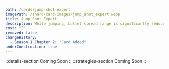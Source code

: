 ```yaml
---
path: /cards/jump-shot-expert
imagePath: /shard-card-images/jump_shot_expert.webp
title: Jump Shot Expert
description: While jumping, bullet spread range is significantly reduced.
cost: "2"
removed: false
changeHistory:
  - Season 1 Chapter 2: "Card Added"
underConstruction: true
---
```

::details-section
Coming Soon
::
::strategies-section
Coming Soon
::